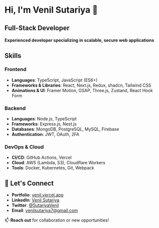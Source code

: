 # Hi, I'm Venil Sutariya 👋

## Full-Stack Developer

#### Experienced developer specializing in scalable, secure web applications

## Skills

### Frontend
- **Languages**: TypeScript, JavaScript (ES6+)
- **Frameworks & Libraries**: React, Next.js, Redux, shadcn, Tailwind CSS
- **Animations & UI**: Framer Motion, GSAP, Three.js, Zustand, React Hook Form

### Backend
- **Languages**: Node.js, TypeScript
- **Frameworks**: Express.js, Nest.js
- **Databases**: MongoDB, PostgreSQL, MySQL, Firebase
- **Authentication**: JWT, OAuth, 2FA

### DevOps & Cloud
- **CI/CD**: GitHub Actions, Vercel
- **Cloud**: AWS (Lambda, S3), Cloudflare Workers
- **Tools**: Docker, Kubernetes, Git, Webpack



## 🔗 Let's Connect
- **Portfolio**: [venil.vercel.app](https://venil.vercel.app)
- **LinkedIn**: [Venil Sutariya](https://www.linkedin.com/in/venil-sutariya-a6b27b228/)
- **Twitter**: [@SutariyaVenil](https://x.com/SutariyaVenil)
- **Email**: [venilsutariya7@gmail.com](mailto:venilsutariya7@gmail.com)

📫 **Reach out** for collaboration or new opportunities!
